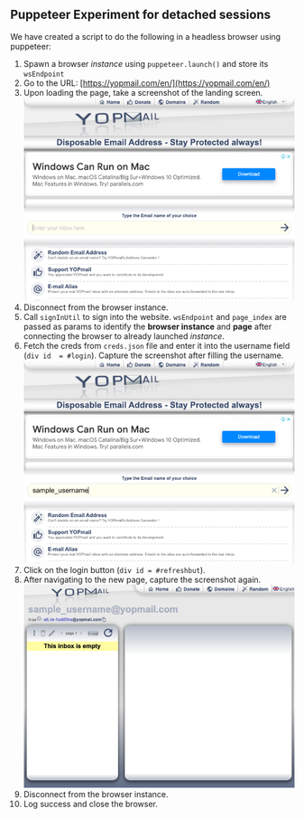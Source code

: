 ## Puppeteer Experiment for detached sessions

We have created a script to do the following in a headless browser using puppeteer: 

1. Spawn a browser *instance* using `puppeteer.launch()` and store its `wsEndpoint`
2. Go to the URL: [https://yopmail.com/en/](https://yopmail.com/en/)
3. Upon loading the page, take a screenshot of the landing screen.
![screen-1](screenshots/screen-1.png "screen-1")
4. Disconnect from the browser instance.
5. Call `signInUtil` to sign into the website. `wsEndpoint` and `page_index` are passed as params to identify the **browser instance** and **page** after connecting the browser to already launched *instance*. 
6. Fetch the creds from `creds.json` file and enter it into the username field (`div id  = #login`). Capture the screenshot after filling the username.
![screen-2](screenshots/screen-2.png "screen-2")
7. Click on the login button (`div id = #refreshbut`).
8. After navigating to the new page, capture the screenshot again.
![screen-3](screenshots/screen-3.png "screen-3")
9. Disconnect from the browser instance.
10. Log success and close the browser.

